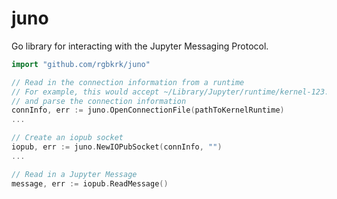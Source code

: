 # juno

Go library for interacting with the Jupyter Messaging Protocol.

```go
import "github.com/rgbkrk/juno"

// Read in the connection information from a runtime
// For example, this would accept ~/Library/Jupyter/runtime/kernel-123.json
// and parse the connection information
connInfo, err := juno.OpenConnectionFile(pathToKernelRuntime)
...

// Create an iopub socket
iopub, err := juno.NewIOPubSocket(connInfo, "")
...

// Read in a Jupyter Message
message, err := iopub.ReadMessage()
```

